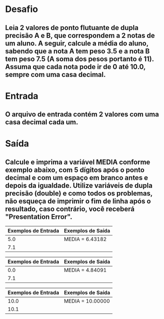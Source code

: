 # Desafio
## Leia 2 valores de ponto flutuante de dupla precisão A e B, que correspondem a 2 notas de um aluno. A seguir, calcule a média do aluno, sabendo que a nota A tem peso 3.5 e a nota B tem peso 7.5 (A soma dos pesos portanto é 11). Assuma que cada nota pode ir de 0 até 10.0, sempre com uma casa decimal.

# Entrada
## O arquivo de entrada contém 2 valores com uma casa decimal cada um.

# Saída
## Calcule e imprima a variável MEDIA conforme exemplo abaixo, com 5 dígitos após o ponto decimal e com um espaço em branco antes e depois da igualdade. Utilize variáveis de dupla precisão (double) e como todos os problemas, não esqueça de imprimir o fim de linha após o resultado, caso contrário, você receberá "Presentation Error".


| Exemplos de Entrada  | Exemplos de Saída  | 
|----------------------|--------------------|
| 5.0                  |  MEDIA = 6.43182   |
| 7.1                  |                    |

| Exemplos de Entrada  | Exemplos de Saída  | 
|----------------------|--------------------|
| 0.0                  |  MEDIA = 4.84091   |
| 7.1                  |                    |

| Exemplos de Entrada  | Exemplos de Saída  | 
|----------------------|--------------------|
| 10.0                 |  MEDIA = 10.00000  |
| 10.1                 |                    |
